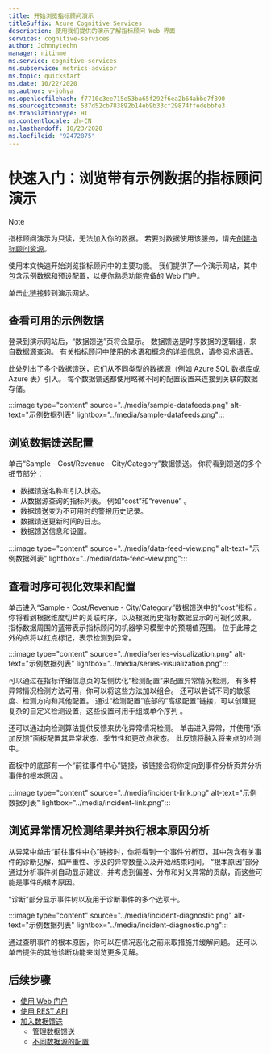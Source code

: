 ```yaml
---
title: 开始浏览指标顾问演示
titleSuffix: Azure Cognitive Services
description: 使用我们提供的演示了解指标顾问 Web 界面
services: cognitive-services
author: Johnnytechn
manager: nitinme
ms.service: cognitive-services
ms.subservice: metrics-advisor
ms.topic: quickstart
ms.date: 10/22/2020
ms.author: v-johya
ms.openlocfilehash: f7710c3ee715e53ba65f292f6ea2b64abbe7f890
ms.sourcegitcommit: 537d52cb783892b14eb9b33cf29874ffedebbfe3
ms.translationtype: HT
ms.contentlocale: zh-CN
ms.lasthandoff: 10/23/2020
ms.locfileid: "92472875"
---
```

# <a name="quickstart-explore-the-metrics-advisor-demo-with-example-data"></a>快速入门：浏览带有示例数据的指标顾问演示

> [!Note]
> 指标顾问演示为只读，无法加入你的数据。 若要对数据使用该服务，请先[创建指标顾问资源](web-portal.md)。

使用本文快速开始浏览指标顾问中的主要功能。 我们提供了一个演示网站，其中包含示例数据和预设配置，以便你熟悉功能完备的 Web 门户。

单击[此链接](https://aka.ms/MetricsAdvisor/Demo)转到演示网站。

## <a name="view-the-available-sample-data"></a>查看可用的示例数据

登录到演示网站后，“数据馈送”页将会显示。 数据馈送是时序数据的逻辑组，来自数据源查询。 有关指标顾问中使用的术语和概念的详细信息，请参阅[术语表](../glossary.md)。 

此处列出了多个数据馈送，它们从不同类型的数据源（例如 Azure SQL 数据库或 Azure 表）引入。 每个数据馈送都使用略微不同的配置设置来连接到关联的数据存储。

:::image type="content" source="../media/sample-datafeeds.png" alt-text="示例数据列表" lightbox="../media/sample-datafeeds.png":::

## <a name="explore-the-data-feed-configurations"></a>浏览数据馈送配置

单击“Sample - Cost/Revenue - City/Category”数据馈送。 你将看到馈送的多个细节部分：

* 数据馈送名称和引入状态。
* 从数据源查询的指标列表。 例如“cost”和“revenue” 。 
* 数据馈送变为不可用时的警报历史记录。 
* 数据馈送更新时间的日志。   
* 数据馈送信息和设置。

:::image type="content" source="../media/data-feed-view.png" alt-text="示例数据列表" lightbox="../media/data-feed-view.png":::


## <a name="view-time-series-visualizations-and-configurations"></a>查看时序可视化效果和配置

单击进入“Sample - Cost/Revenue - City/Category”数据馈送中的“cost”指标 。 你将看到根据维度切片的关联时序，以及根据历史指标数据显示的可视化效果。 指标数据周围的蓝带表示指标顾问的机器学习模型中的预期值范围。 位于此带之外的点将以红点标记，表示检测到异常。 

:::image type="content" source="../media/series-visualization.png" alt-text="示例数据列表" lightbox="../media/series-visualization.png":::

可以通过在指标详细信息页的左侧优化“检测配置”来配置异常情况检测。 有多种异常情况检测方法可用，你可以将这些方法加以组合。 还可以尝试不同的敏感度、检测方向和其他配置。 通过“检测配置”底部的”高级配置”链接，可以创建更复杂的自定义检测设置，这些设置可用于组或单个序列 。 

还可以通过向检测算法提供反馈来优化异常情况检测。 单击进入异常，并使用“添加反馈”面板配置其异常状态、季节性和更改点状态。 此反馈将融入将来点的检测中。  

面板中的底部有一个“前往事件中心”链接，该链接会将你定向到事件分析页并分析事件的根本原因 。  

:::image type="content" source="../media/incident-link.png" alt-text="示例数据列表" lightbox="../media/incident-link.png":::

## <a name="explore-anomaly-detection-results-and-perform-root-cause-analysis"></a>浏览异常情况检测结果并执行根本原因分析

从异常中单击“前往事件中心”链接时，你将看到一个事件分析页，其中包含有关事件的诊断见解，如严重性、涉及的异常数量以及开始/结束时间。 “根本原因”部分通过分析事件树自动显示建议，并考虑到偏差、分布和对父异常的贡献，而这些可能是事件的根本原因。

“诊断”部分显示事件树以及用于诊断事件的多个选项卡。

:::image type="content" source="../media/incident-diagnostic.png" alt-text="示例数据列表" lightbox="../media/incident-diagnostic.png":::

通过查明事件的根本原因，你可以在情况恶化之前采取措施并缓解问题。 还可以单击提供的其他诊断功能来浏览更多见解。 

## <a name="next-steps"></a>后续步骤

- [使用 Web 门户](web-portal.md)
- [使用 REST API](rest-api.md)
- [加入数据馈送](../how-tos/onboard-your-data.md)
    - [管理数据馈送](../how-tos/manage-data-feeds.md)
    - [不同数据源的配置](../data-feeds-from-different-sources.md)

